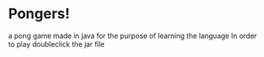 # Pongers!
a pong game made in java for the purpose of learning the language
In order to play doubleclick the jar file 
